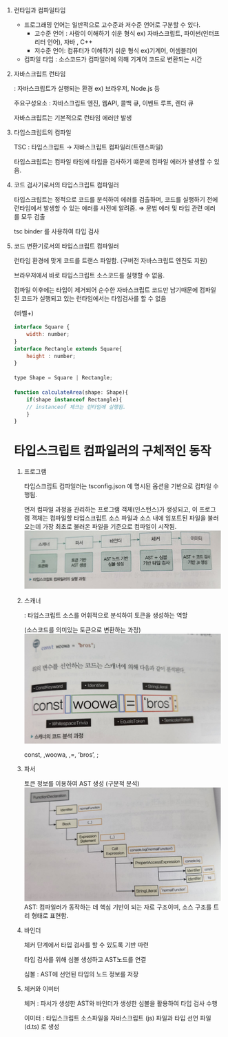 
1. 런타임과 컴파일타임
    - 프로그래밍 언어는 일반적으로 고수준과 저수준 언어로 구분할 수 있다.
        - 고수준 언어 : 사람이 이해하기 쉬운 형식 ex) 자바스크립트, 파이썬(인터프리터 언어), 자바 , C++
        - 저수준 언어: 컴퓨터가 이해하기 쉬운 형식 ex)기계어, 어셈블리어
    - 컴파일 타임 : 소스코드가 컴파일러에 의해 기계어 코드로 변환되는 시간

2. 자바스크립트 런타임

   : 자바스크립트가 실행되는 환경 ex) 브라우저, Node.js 등

   주요구성요소 : 자바스크립트 엔진, 웹API, 콜백 큐, 이벤트 루프, 렌더 큐

   자바스크립트는 기본적으로 런타임 에러만 발생

3. 타입스크립트의 컴파일

   TSC : 타입스크립트 → 자바스크립트 컴파일러(트랜스파일)

   타입스크립트는 컴파일 타임에 타입을 검사하기 떄문에 컴파일 에러가 발생할 수 있음.

4. 코드 검사기로서의 타입스크립트 컴파일러

   타입스크립트는 정적으로 코드를 분석하여 에러를 검출하며, 코드를 실행하기 전에 런타임에서 발생할 수 있는 에러를 사전에 알려줌. ⇒ 문법 에러 및 타입 관련 에러를 모두 검출

   tsc binder 를 사용하여 타입 검사

5. 코드 변환기로서의 타입스크립트 컴파일러

   런타임 환경에 맞게 코드를 트랜스 파일함. (구버전 자바스크립트 엔진도 지원)

   브라우저에서 바로 타입스크립트 소스코드를 실행할 수 없음.

   컴파일 이후에는 타입이 제거되어 순수한 자바스크립트 코드만 남기때문에 컴파일된 코드가 실행되고 있는 런타임에서는 타입검사를 할 수 없음

   (바벨+)

    ```jsx
    interface Square {
    	width: number;
    }
    interface Rectangle extends Square{
    	height : number;
    }
    
    type Shape = Square | Rectangle;
    
    function calculateArea(shape: Shape){
    	if(shape instanceof Rectangle){
    	// instanceof 체크는 런타임에 실행됨.
    	}
    }
    ```

   # 타입스크립트 컴파일러의 구체적인 동작

    1. 프로그램

       타입스크립트 컴파일러는 tsconfig.json 에 명시된 옵션을 기반으로 컴파일 수행됨.

       먼저 컴파일 과정을 관리하는 프로그램 객체(인스턴스)가 생성되고, 이 프로그램 객체는 컴파일할 타입스크립트 소스 파일과 소스 내에 임포트된 파일을 불러오는데 가장 최초로 불러온 파일을 기준으로 컴파일이 시작됨.
![compile2.jpg](..%2Fimages%2Fcompile2.jpg)
    2. 스캐너

       : 타입스크립트 소스를 어휘적으로 분석하여 토큰을 생성하는 역할

       (소스코드를 의미있는 토큰으로 변환하는 과정)
![compile1.png](..%2Fimages%2Fcompile1.png)

       const, ,woowa, ,=, ‘bros’, ;

    3. 파서

       토큰 정보를 이용하여 AST 생성  (구문적 분석)
![compile3.jpg](..%2Fimages%2Fcompile3.jpg)
       AST: 컴파일러가 동작하는 데 핵심 기반이 되는 자료 구조이며, 소스 구조를 트리 형태로 표현함.

    4. 바인더

       체커 단계에서 타입 검사를 할 수 있도록 기반 마련

       타입 검사를 위해 심볼 생성하고 AST노드를 연결

       심볼 :  AST에 선언된 타입의 노드 정보를 저장

    5. 체커와 이미터

       체커 : 파서가 생성한 AST와 바인더가 생성한 심볼을 활용하여 타입 검사 수행

       이미터 : 타입스크립트 소스파일을 자바스크립트 (js) 파일과 타입 선언 파일(d.ts) 로 생성